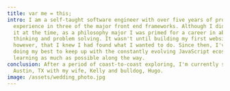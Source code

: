 ```yaml
---
title: var me = this;
intro: I am a self-taught software engineer with over five years of professional
  experience in three of the major front end frameworks. Although I didn't know
  it at the time, as a philosophy major I was primed for a career in abstract
  thinking and problem solving. It wasn't until building my first website,
  however, that I knew I had found what I wanted to do. Since then, I've been
  doing my best to keep up with the constantly evolving JavaScript ecosystem and
  learning as much as possible along the way.
conclusion: After a period of coast-to-coast exploring, I'm currently settled In
  Austin, TX with my wife, Kelly and bulldog, Hugo.
image: /assets/wedding_photo.jpg
---
```

